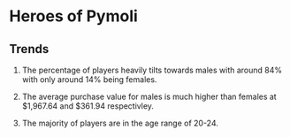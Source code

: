 # Heroes of Pymoli

## Trends

1. The percentage of players heavily tilts towards males with around 84% with only around 14% being females.

2. The average purchase value for males is much higher than females at $1,967.64 and $361.94 respectivley. 

3. The majority of players are in the age range of 20-24. 
